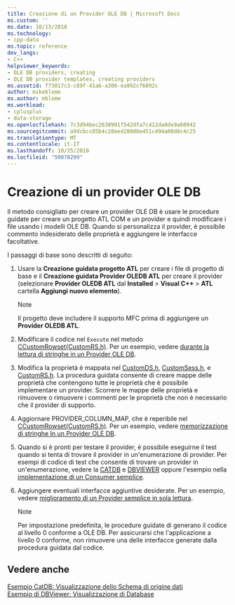 ```yaml
---
title: Creazione di un Provider OLE DB | Microsoft Docs
ms.custom: ''
ms.date: 10/13/2018
ms.technology:
- cpp-data
ms.topic: reference
dev_langs:
- C++
helpviewer_keywords:
- OLE DB providers, creating
- OLE DB provider templates, creating providers
ms.assetid: f73017c3-c89f-41a6-a306-ea992cf6092c
author: mikeblome
ms.author: mblome
ms.workload:
- cplusplus
- data-storage
ms.openlocfilehash: 7c3d94bec2638901f542dfa7c412da0de9a60942
ms.sourcegitcommit: a9dcbcc85b4c28eed280d8e451c494a00d8c4c25
ms.translationtype: MT
ms.contentlocale: it-IT
ms.lasthandoff: 10/25/2018
ms.locfileid: "50078299"
---
```

# <a name="creating-an-ole-db-provider"></a>Creazione di un provider OLE DB

Il metodo consigliato per creare un provider OLE DB è usare le procedure guidate per creare un progetto ATL COM e un provider e quindi modificare i file usando i modelli OLE DB. Quando si personalizza il provider, è possibile commento indesiderato delle proprietà e aggiungere le interfacce facoltative.

I passaggi di base sono descritti di seguito:

1. Usare la **Creazione guidata progetto ATL** per creare i file di progetto di base e il **Creazione guidata Provider OLEDB ATL** per creare il provider (selezionare **Provider OLEDB ATL** dal **Installed** > **Visual C++** > **ATL** cartella **Aggiungi nuovo elemento**).

   > [!NOTE]
   > Il progetto deve includere il supporto MFC prima di aggiungere un **Provider OLEDB ATL**.

1. Modificare il codice nel `Execute` nel metodo [CCustomRowset(CustomRS.h)](cmyproviderrowset-myproviderrs-h.md). Per un esempio, vedere [durante la lettura di stringhe in un Provider OLE DB](../../data/oledb/reading-strings-into-the-ole-db-provider.md).

1. Modifica la proprietà è mappata nel [CustomDS.h](cmyprovidersource-myproviderds-h.md), [CustomSess.h](cmyprovidersession-myprovidersess-h.md), e [CustomRS.h](cmyproviderrowset-myproviderrs-h.md). La procedura guidata consente di creare mappe delle proprietà che contengono tutte le proprietà che è possibile implementare un provider. Scorrere le mappe delle proprietà e rimuovere o rimuovere i commenti per le proprietà che non è necessario che il provider di supporto.

1. Aggiornare PROVIDER_COLUMN_MAP, che è reperibile nel [CCustomRowset(CustomRS.h)](cmyproviderrowset-myproviderrs-h.md). Per un esempio, vedere [memorizzazione di stringhe In un Provider OLE DB](../../data/oledb/storing-strings-in-the-ole-db-provider.md).

1. Quando si è pronti per testare il provider, è possibile eseguirne il test quando si tenta di trovare il provider in un'enumerazione di provider. Per esempi di codice di test che consente di trovare un provider in un'enumerazione, vedere la [CATDB](https://github.com/Microsoft/VCSamples/tree/master/VC2008Samples/ATL/OLEDB/Consumer/catdb) e [DBVIEWER](https://github.com/Microsoft/VCSamples/tree/master/VC2008Samples/ATL/OLEDB/Consumer/dbviewer) oppure l'esempio nella [implementazione di un Consumer semplice](../../data/oledb/implementing-a-simple-consumer.md).

1. Aggiungere eventuali interfacce aggiuntive desiderate. Per un esempio, vedere [miglioramento di un Provider semplice in sola lettura](../../data/oledb/enhancing-the-simple-read-only-provider.md).

   > [!NOTE]
   > Per impostazione predefinita, le procedure guidate di generano il codice al livello 0 conforme a OLE DB. Per assicurarsi che l'applicazione a livello 0 conforme, non rimuovere una delle interfacce generate dalla procedura guidata dal codice.

## <a name="see-also"></a>Vedere anche

[Esempio CatDB: Visualizzazione dello Schema di origine dati](https://github.com/Microsoft/VCSamples/tree/master/VC2008Samples/ATL/OLEDB/Consumer/catdb)<br/>
[Esempio di DBViewer: Visualizzazione di Database](https://github.com/Microsoft/VCSamples/tree/master/VC2008Samples/ATL/OLEDB/Consumer/dbviewer)
